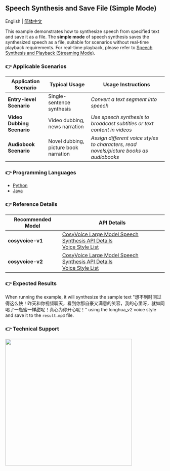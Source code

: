 ## Speech Synthesis and Save File (Simple Mode)

English | [简体中文](./README.md)

This example demonstrates how to synthesize speech from specified text and save it as a file. The **simple mode** of speech synthesis saves the synthesized speech as a file, suitable for scenarios without real-time playback requirements. For real-time playback, please refer to [Speech Synthesis and Playback (Streaming Mode)](../synthesize_speech_from_text_by_streaming_mode/).

### :point_right: Applicable Scenarios

| Application Scenario | Typical Usage | Usage Instructions |
| ----- | ----- | ----- |
| **Entry-level Scenario** | Single-sentence synthesis | *Convert a text segment into speech* |
| **Video Dubbing Scenario** | Video dubbing, news narration | *Use speech synthesis to broadcast subtitles or text content in videos* |
| **Audiobook Scenario** | Novel dubbing, picture book narration | *Assign different voice styles to characters, read novels/picture books as audiobooks* |

### :point_right: Programming Languages
- [Python](./python)
- [Java](./java)

### :point_right: Reference Details
| Recommended Model | API Details |
| --- | --- |
| **cosyvoice-v1** | [CosyVoice Large Model Speech Synthesis API Details](https://help.aliyun.com/zh/model-studio/developer-reference/api-details-25) <br> [Voice Style List](https://help.aliyun.com/zh/model-studio/cosyvoice-java-sdk#95303fd00f0ge) |
| **cosyvoice-v2** | [CosyVoice Large Model Speech Synthesis API Details](https://help.aliyun.com/zh/model-studio/developer-reference/api-details-25) <br> [Voice Style List](https://help.aliyun.com/zh/model-studio/cosyvoice-java-sdk#da9ae03e5ek7b) |

### :point_right: Expected Results
When running the example, it will synthesize the sample text "想不到时间过得这么快！昨天和你视频聊天，看到你那自豪又满意的笑容，我的心里呀，就如同喝了一瓶蜜一样甜呢！真心为你开心呢！" using the longhua_v2 voice style and save it to the `result.mp3` file.

### :point_right: Technical Support
<img src="https://dashscope.oss-cn-beijing.aliyuncs.com/samples/audio/group-en.png" width="400"/>
